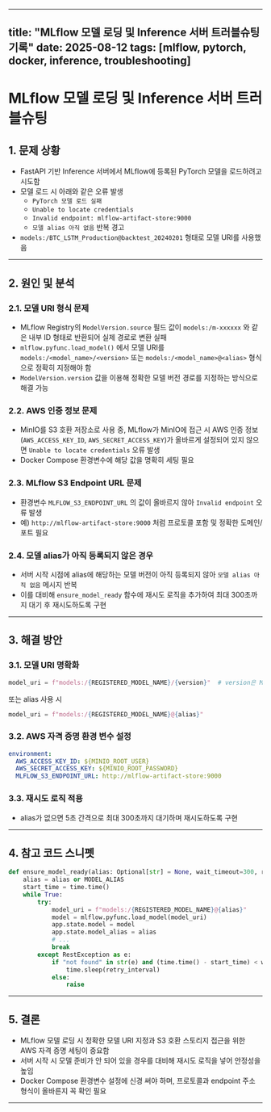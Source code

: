 
---
title: "MLflow 모델 로딩 및 Inference 서버 트러블슈팅 기록"
date: 2025-08-12
tags: [mlflow, pytorch, docker, inference, troubleshooting]
---

# MLflow 모델 로딩 및 Inference 서버 트러블슈팅

## 1. 문제 상황

- FastAPI 기반 Inference 서버에서 MLflow에 등록된 PyTorch 모델을 로드하려고 시도함
- 모델 로드 시 아래와 같은 오류 발생
  - `PyTorch 모델 로드 실패`
  - `Unable to locate credentials`
  - `Invalid endpoint: mlflow-artifact-store:9000`
  - `모델 alias 아직 없음` 반복 경고
- `models:/BTC_LSTM_Production@backtest_20240201` 형태로 모델 URI를 사용했음

---

## 2. 원인 및 분석

### 2.1. 모델 URI 형식 문제

- MLflow Registry의 `ModelVersion.source` 필드 값이 `models:/m-xxxxxx` 와 같은 내부 ID 형태로 반환되어 실제 경로로 변환 실패
- `mlflow.pyfunc.load_model()` 에서 모델 URI를 `models:/<model_name>/<version>` 또는 `models:/<model_name>@<alias>` 형식으로 정확히 지정해야 함
- `ModelVersion.version` 값을 이용해 정확한 모델 버전 경로를 지정하는 방식으로 해결 가능

### 2.2. AWS 인증 정보 문제

- MinIO를 S3 호환 저장소로 사용 중, MLflow가 MinIO에 접근 시 AWS 인증 정보(`AWS_ACCESS_KEY_ID`, `AWS_SECRET_ACCESS_KEY`)가 올바르게 설정되어 있지 않으면 `Unable to locate credentials` 오류 발생
- Docker Compose 환경변수에 해당 값을 명확히 세팅 필요

### 2.3. MLflow S3 Endpoint URL 문제

- 환경변수 `MLFLOW_S3_ENDPOINT_URL` 의 값이 올바르지 않아 `Invalid endpoint` 오류 발생
- 예) `http://mlflow-artifact-store:9000` 처럼 프로토콜 포함 및 정확한 도메인/포트 필요

### 2.4. 모델 alias가 아직 등록되지 않은 경우

- 서버 시작 시점에 alias에 해당하는 모델 버전이 아직 등록되지 않아 `모델 alias 아직 없음` 메시지 반복
- 이를 대비해 `ensure_model_ready` 함수에 재시도 로직을 추가하여 최대 300초까지 대기 후 재시도하도록 구현

---

## 3. 해결 방안

### 3.1. 모델 URI 명확화

```python
model_uri = f"models:/{REGISTERED_MODEL_NAME}/{version}"  # version은 ModelVersion.version 값
```

또는 alias 사용 시

```python
model_uri = f"models:/{REGISTERED_MODEL_NAME}@{alias}"
```

### 3.2. AWS 자격 증명 환경 변수 설정

```yaml
environment:
  AWS_ACCESS_KEY_ID: ${MINIO_ROOT_USER}
  AWS_SECRET_ACCESS_KEY: ${MINIO_ROOT_PASSWORD}
  MLFLOW_S3_ENDPOINT_URL: http://mlflow-artifact-store:9000
```

### 3.3. 재시도 로직 적용

- alias가 없으면 5초 간격으로 최대 300초까지 대기하며 재시도하도록 구현

---

## 4. 참고 코드 스니펫

```python
def ensure_model_ready(alias: Optional[str] = None, wait_timeout=300, retry_interval=5):
    alias = alias or MODEL_ALIAS
    start_time = time.time()
    while True:
        try:
            model_uri = f"models:/{REGISTERED_MODEL_NAME}@{alias}"
            model = mlflow.pyfunc.load_model(model_uri)
            app.state.model = model
            app.state.model_alias = alias
            # ...
            break
        except RestException as e:
            if "not found" in str(e) and (time.time() - start_time) < wait_timeout:
                time.sleep(retry_interval)
            else:
                raise
```

---

## 5. 결론

- MLflow 모델 로딩 시 정확한 모델 URI 지정과 S3 호환 스토리지 접근을 위한 AWS 자격 증명 세팅이 중요함
- 서버 시작 시 모델 준비가 안 되어 있을 경우를 대비해 재시도 로직을 넣어 안정성을 높임
- Docker Compose 환경변수 설정에 신경 써야 하며, 프로토콜과 endpoint 주소 형식이 올바른지 꼭 확인 필요

---
